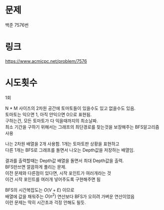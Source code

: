 # 문제
백준 7576번

# 링크
https://www.acmicpc.net/problem/7576

# 시도횟수
1회

N * M 사이즈의 2차원 공간에 토마토들이 있을수도 있고 없을수도 있음.  
토마토는 익으면 1, 아직 안익으면 0으로 표현됨.  
구하는건, 모든 토마토가 다 익을때까지의 최소날짜.  
최소 기간을 구하기 위해서는 그래프의 최단경로를 찾는것을 보장해주는 BFS알고리즘 사용  

나는 2차원 배열을 2개 사용함. 1개는 토마토판 상황을 표현하고  
다른 1개는 BFS로 그래프를 돌면서 나오는 Depth값을 저장하는 배열임.  

결과를 출력할때는 Depth값 배열을 돌면서 최대 Depth값을 출력.  
BFS만쓰면 깔끔하게 풀리는 문제.  
이전 문제와 다른점이 있다면, 시작 포인트가 여러개라는 것  
이건 시작 포인트를 여러개 넣어주도록 구현해주면 됨  

BFS의 시간복잡도는 $O(V + E)$ 이므로   
배열에 값을 채워주는 $O(n^2)$ 연산보다 BFS가 오히려 가벼운 연산이었음  
이런 문제는 딱히 시간초과 걱정 안해도 될듯.